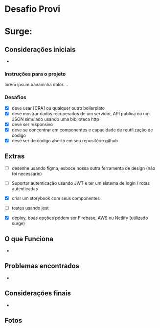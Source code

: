 # Desafio Provi

# Surge: 

## Considerações iniciais

* 

### Instruções para o projeto

lorem ipsum bananinha dolor....

### Desafios

- [x]  deve usar [CRA] ou qualquer outro boilerplate
- [x]  deve mostrar dados recuperados de um servidor, API pública ou um JSON simulado usando uma biblioteca http
- [x] deve ser responsivo
- [x]  deve se concentrar em componentes e capacidade de reutilização de código
- [x] deve ser de código aberto em seu repositório github

## Extras

- [ ] desenhe usando figma, esboce nossa outra ferramenta de design (não foi necessário)

- [ ] Suportar autenticação usando JWT e ter um sistema de login / rotas autenticadas
- [x] criar um storybook com seus componentes
- [ ] testes usando jest
- [x] deploy, boas opções podem ser Firebase, AWS ou Netlify (utilizado surge)

## O que Funciona

- 

## Problemas encontrados

* 

## Considerações finais 

* 

## Fotos

### 

